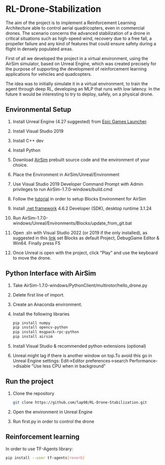 # RL-Drone-Stabilization

The aim of the project is to implement a Reinforcement Learning Architecture able to control aerial quadricopters, even in commercial drones.
The scenario concerns the advanced stabilization of a drone in critical situations such as high-speed wind, recovery due to a free fall, a propeller failure and any kind of features that could ensure safety during a flight in densely populated areas.

First of all we developed the project in a virtual environment, using the AirSim simulator, based on Unreal Engine, which was created precisely for the purpose of supporting the development of reinforcement learning applications for vehicles and quadcopters.

The idea was to initially simulate it in a virtual environment, to train the agent through deep RL, developing an MLP that runs with low latency.
In the future it would be interesting to try to deploy, safely, on a physical drone.


## Environmental Setup
1. Install Unreal Engine (4.27 suggested) from [Epic Games Launcher](https://store.epicgames.com/it/download).

2. Install Visual Studio 2019

3. Install C++ dev

4. Install Python

5. Download [AirSim](https://microsoft.github.io/AirSim/build_windows/) prebuilt source code and the environment of your choice.

6. Place the Environment in AirSim/Unreal/Environment

5. Use Visual Studio 2019 Developer Command Prompt with Admin privileges to run AirSim-1.7.0-windows/build.cmd

6. Follow the [tutorial](https://microsoft.github.io/AirSim/unreal_blocks/) in order to setup Blocks Environment for AirSim

7. Install [.net framework](https://dotnet.microsoft.com/en-us/download/dotnet-framework/net462) 4.6.2 Developer (SDK), desktop runtime 3.1.24 

8. Run AirSim-1.7.0-windows/Unreal/Environments/Blocks/update_from_git.bat

9. Open .sln with Visual Studio 2022 (or 2019 if the only installed), as suggested in this [link](https://docs.microsoft.com/it-it/visualstudio/ide/how-to-set-multiple-startup-projects?view=vs-2022) set Blocks as default Project, DebugGame Editor & Win64. Finally press F5 

10. Once Unreal is open with the project, click "Play" and use the keyboard to move the drone.

## Python Interface with AirSim

1. Take AirSim-1.7.0-windows/PythonClient/multirotor/hello_drone.py

2. Delete first line of import.

3. Create an Anaconda environment.

4. Install the following libraries
    ```bash
    pip install numpy
    pip install opencv-python
    pip install msgpack-rpc-python
    pip install airsim
    ```
5. Install Visual Studio & recommended python extensions (optional)

6. Unreal might lag if there is another window on top.To avoid this go in Unreal Engine settings: Edit->Editor preferences->search Performance->disable "Use less CPU when in background"

## Run the project
1. Clone the repository
    ```bash
    git clone https://github.com/lap98/RL-Drone-Stabilization.git
    ```
2. Open the environment in Unreal Engine

3. Run first.py in order to control the drone

## Reinforcement learning

In order to use TF-Agents library:
```bash
pip install --user tf-agents[reverb]
```
